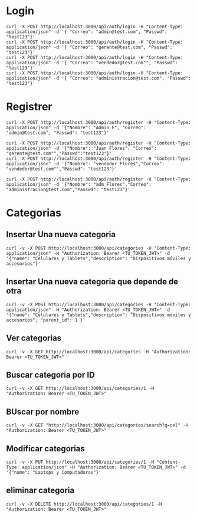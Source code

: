# Login
    curl -X POST http://localhost:3000/api/auth/login -H "Content-Type: application/json" -d '{ "Correo": "admin@test.com", "Passwd": "test123"}'
    curl -X POST http://localhost:3000/api/auth/login -H "Content-Type: application/json" -d '{ "Correo": "gerente@test.com", "Passwd": "test123"}'
    curl -X POST http://localhost:3000/api/auth/login -H "Content-Type: application/json" -d '{ "Correo": "vendedor@test.com"", "Passwd": "test123"}'
    curl -X POST http://localhost:3000/api/auth/login -H "Content-Type: application/json" -d '{ "Correo": "administracion@test.com", "Passwd": "test123"}'

# Registrer
    curl -X POST http://localhost:3000/api/auth/register -H "Content-Type: application/json" -d '{"Nombre": "Admin F", "Correo": "admin@test.com", "Passwd": "test123"}'

    curl -X POST http://localhost:3000/api/auth/register -H "Content-Type: application/json" -d '{"Nombre": "Juan Flores", "Correo": "gerente@test.com"","Passwd":"test123"}'
    curl -X POST http://localhost:3000/api/auth/register -H "Content-Type: application/json" -d '{"Nombre": "vendedor Flores","Correo": "vendedor@test.com"","Passwd": "test123"}'

    curl -X POST http://localhost:3000/api/auth/register -H "Content-Type: application/json" -d '{"Nombre": "adm Flores","Correo": "administracion@test.com","Passwd": "test123"}'

# Categorias

 ## Insertar Una nueva categoria
    curl -v -X POST http://localhost:3000/api/categories -H "Content-Type: application/json" -H "Authorization: Bearer <TU_TOKEN_JWT>" -d '{"name": "Celulares y Tablets","description": "Dispositivos móviles y accesorios"}'

 ## Insertar Una nueva categoria que depende de otra
    curl -v -X POST http://localhost:3000/api/categories -H "Content-Type: application/json" -H "Authorization: Bearer <TU_TOKEN_JWT>" -d '{"name": "Celulares y Tablets","description": "Dispositivos móviles y accesorios", "parent_id": 1 }'

 ## Ver categorias 
    curl -v -X GET http://localhost:3000/api/categories -H "Authorization: Bearer <TU_TOKEN_JWT>"

 ## Buscar categoria por ID
    curl -v -X GET http://localhost:3000/api/categories/1 -H "Authorization: Bearer <TU_TOKEN_JWT>"

 ## BUscar por nombre
    curl -v -X GET "http://localhost:3000/api/categories/search?q=cel" -H "Authorization: Bearer <TU_TOKEN_JWT>"

 ## Modificar categorias
    curl -v -X PUT http://localhost:3000/api/categories/1 -H "Content-Type: application/json" -H "Authorization: Bearer <TU_TOKEN_JWT>" -d '{"name": "Laptops y Computadoras"}'

 ## eliminar categoria
    curl -v -X DELETE http://localhost:3000/api/categories/1 -H "Authorization: Bearer <TU_TOKEN_JWT>"
